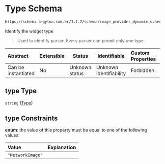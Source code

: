 # Type Schema

```txt
https://schema.legytma.com.br/1.1.2/schema/image_provider_dynamic.schema.json#/properties/type
```

Identify the widget type


> Used to identify parser. Every parser can permit only one type
>

| Abstract            | Extensible | Status         | Identifiable            | Custom Properties | Additional Properties | Access Restrictions | Defined In                                                                                                  |
| :------------------ | ---------- | -------------- | ----------------------- | :---------------- | --------------------- | ------------------- | ----------------------------------------------------------------------------------------------------------- |
| Can be instantiated | No         | Unknown status | Unknown identifiability | Forbidden         | Allowed               | none                | [image_provider_dynamic.schema.json\*](../schema/image_provider_dynamic.schema.json) |

## type Type

`string` ([Type](image_provider_dynamic-properties-type.md))

## type Constraints

**enum**: the value of this property must be equal to one of the following values:

| Value            | Explanation |
| :--------------- | ----------- |
| `"NetworkImage"` |             |
